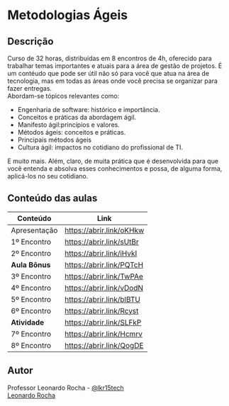 # Metodologias Ágeis


## Descrição 

Curso de 32 horas, distribuídas em 8 encontros de 4h, oferecido para trabalhar temas importantes e atuais para a área de gestão de projetos. É um contéudo que pode ser útil não só para você que atua na área de tecnologia, mas em todas as áreas onde você precisa se organizar para fazer entregas.  
Abordam-se tópicos relevantes como:

- Engenharia de software: histórico e importância.
- Conceitos e práticas da abordagem ágil.
- Manifesto ágil:princípios e valores.
- Métodos ágeis: conceitos e práticas.
- Principais métodos ágeis
- Cultura ágil: impactos no cotidiano do profissional de TI.

E muito mais. Além, claro, de muita prática que é desenvolvida para que você entenda e absolva esses conhecimentos e possa, de alguma forma, aplicá-los no seu cotidiano.

## Conteúdo das aulas

| Conteúdo                           | Link                       |
|------------------------------------|----------------------------|
| Apresentação                       | https://abrir.link/oKHkw   |
| 1º Encontro                        | https://abrir.link/sUtBr   |
| 2º Encontro                        | https://abrir.link/iHvkI   |
| **Aula Bônus**                     | https://abrir.link/PQTcH   |
| 3º Encontro                        | https://abrir.link/TwPAe   |
| 4º Encontro                        | https://abrir.link/vDodN   |
| 5º Encontro                        | https://abrir.link/blBTU   |
| 6º Encontro                        | https://abrir.link/Rcyst   |
| **Atividade**                      | https://abrir.link/SLFkP   |
| 7º Encontro                        | https://abrir.link/Hcmrv   |
| 8º Encontro                        | https://abrir.link/QogDE   |


## Autor

Professor Leonardo Rocha - [@lkr15tech](https://www.github.com/profleonardorocha)  
[Leonardo Rocha](https://www.github.com/leonardossrocha)